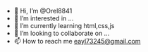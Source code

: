 - 👋 Hi, I’m @Orel8841
- 👀 I’m interested in ...
- 🌱 I’m currently learning html,css,js
- 💞️ I’m looking to collaborate on ...
- 📫 How to reach me eayl73245@gmail.com

<!---
Orel8841/Orel8841 is a ✨ special ✨ repository because its `README.md` (this file) appears on your GitHub profile.
You can click the Preview link to take a look at your changes.
--->

